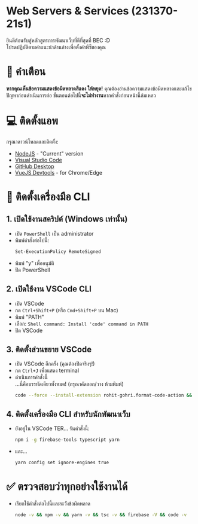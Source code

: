 # Web Servers & Services (231370-21s1)

ยินดีต้อนรับสู่หลักสูตรการพัฒนาเว็บที่ดีที่สุดที่ BEC :D  
โปรดปฏิบัติตามคำแนะนำด้านล่างเพื่อตั้งค่าพีซีของคุณ

# 🚨 คำเตือน

**หากคุณเห็นข้อความแสดงข้อผิดพลาดสีแดง ให้หยุด!** คุณต้องอ่านข้อความแสดงข้อผิดพลาดและแก้ไขปัญหาก่อนดำเนินการต่อ ขั้นตอนต่อไปนี้**จะไม่ทำงาน**หากคำสั่งก่อนหน้านี้ล้มเหลว

# 💻 ติดตั้งแอพ

กรุณาดาวน์โหลดและติดตั้ง:

- [NodeJS](https://nodejs.org/en/download/current/) - "Current" version
- [Visual Studio Code](https://code.visualstudio.com/Download)
- [GitHub Desktop](https://desktop.github.com/)
- [VueJS Devtools](https://chrome.google.com/webstore/detail/vuejs-devtools/nhdogjmejiglipccpnnnanhbledajbpd?hl=en) - for Chrome/Edge

# 🧘 ติดตั้งเครื่องมือ CLI

## 1. เปิดใช้งานสคริปต์ (Windows เท่านั้น)

- เปิด `PowerShell` เป็น administrator
- พิมพ์คำสั่งต่อไปนี้:
  ```sh
  Set-ExecutionPolicy RemoteSigned
  ```
- พิมพ์ "y" เพื่ออนุมัติ
- ปิด PowerShell

## 2. เปิดใช้งาน VSCode CLI

- เปิด VSCode
- กด `Ctrl+Shift+P` (หรือ `Cmd+Shift+P` บน Mac)
- พิมพ์ "PATH"
- เลือก: `Shell command: Install 'code' command in PATH`
- ปิด VSCode

## 3. ติดตั้งส่วนขยาย VSCode

- เปิด VSCode อีกครั้ง (คุณต้องปิดจริงๆ!)
- กด `Ctrl+J` เพื่อแสดง terminal
- ดำเนินการคำสั่งนี้  
  ...นี่คือบรรทัดเดียวทั้งหมด! (กรุณาคัดลอก/วาง ห้ามพิมพ์)
  ```sh
  code --force --install-extension rohit-gohri.format-code-action && code --force --install-extension dbaeumer.vscode-eslint && code --force --install-extension esbenp.prettier-vscode && code --force --install-extension stylelint.vscode-stylelint && code --force --install-extension octref.vetur && code --force --install-extension TabNine.tabnine-vscode && code --force --install-extension MS-vsliveshare.vsliveshare && code --force --install-extension humao.rest-client && code --force --install-extension yzhang.markdown-all-in-one
  ```

## 4. ติดตั้งเครื่องมือ CLI สำหรับนักพัฒนาเว็บ

- ยังอยู่ใน VSCode TER... รันคำสั่งนี้:
  ```sh
  npm i -g firebase-tools typescript yarn
  ```
- และ...
  ```sh
  yarn config set ignore-engines true
  ```

# ✅ ตรวจสอบว่าทุกอย่างใช้งานได้

- เรียกใช้คำสั่งต่อไปนี้และระวังข้อผิดพลาด
  ```sh
  node -v && npm -v && yarn -v && tsc -v && firebase -V && code -v
  ```

